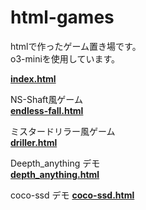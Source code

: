 # html-games

htmlで作ったゲーム置き場です。  
o3-miniを使用しています。  

[**index.html**](https://hhungry2.github.io/html-games/index.html)  

NS-Shaft風ゲーム  
[**endless-fall.html**](https://hhungry2.github.io/html-games/endless-fall.html)  

ミスタードリラー風ゲーム  
[**driller.html**](https://hhungry2.github.io/html-games/driller.html)

Deepth_anything デモ  
[**depth_anything.html**](https://hhungry2.github.io/html-games/tools/depth_anything.html)

coco-ssd デモ
[**coco-ssd.html**](https://hhungry2.github.io/html-games/tools/coco-ssd.html)

